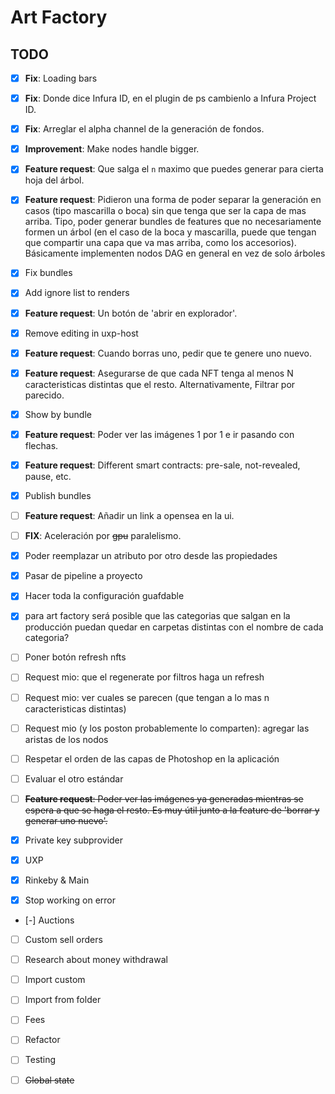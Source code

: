 # Art Factory

## TODO

- [x] **Fix**: Loading bars
- [x] **Fix**: Donde dice Infura ID, en el plugin de ps cambienlo a Infura Project ID.
- [x] **Fix**: Arreglar el alpha channel de la generación de fondos.
- [x] **Improvement**: Make nodes handle bigger.
- [x] **Feature request**: Que salga el `n` maximo que puedes generar para cierta hoja del árbol.
- [x] **Feature request**: Pidieron una forma de poder separar la generación en casos (tipo mascarilla o boca) sin que tenga que ser la capa de mas arriba. Tipo, poder generar bundles de features que no necesariamente formen un árbol (en el caso de la boca y mascarilla, puede que tengan que compartir una capa que va mas arriba, como los accesorios). Básicamente implementen nodos DAG en general en vez de solo árboles
- [x] Fix bundles
- [x] Add ignore list to renders
- [x] **Feature request**: Un botón de 'abrir en explorador'.
- [x] Remove editing in uxp-host
- [x] **Feature request**: Cuando borras uno, pedir que te genere uno nuevo.
- [x] **Feature request**: Asegurarse de que cada NFT tenga al menos N caracteristicas distintas que el resto. Alternativamente, Filtrar por parecido.
- [x] Show by bundle
- [x] **Feature request**: Poder ver las imágenes 1 por 1 e ir pasando con flechas.
- [x] **Feature request**: Different smart contracts: pre-sale, not-revealed, pause, etc.
- [x] Publish bundles
- [ ] **Feature request**: Añadir un link a opensea en la ui.
- [ ] **FIX**: Aceleración por ~~gpu~~ paralelismo.
- [x] Poder reemplazar un atributo por otro desde las propiedades
- [x] Pasar de pipeline a proyecto
- [x] Hacer toda la configuración guafdable
- [x] para art factory será posible que las categorias que salgan en la producción puedan quedar en carpetas distintas con el nombre de cada categoria?
- [ ] Poner botón refresh nfts
- [ ] Request mio: que el regenerate por filtros haga un refresh
- [ ] Request mio: ver cuales se parecen (que tengan a lo mas n caracteristicas distintas)
- [ ] Request mio (y los poston probablemente lo comparten): agregar las aristas de los nodos
- [ ] Respetar el orden de las capas de Photoshop en la aplicación
- [ ] Evaluar el otro estándar

- [ ] ~~**Feature request**: Poder ver las imágenes ya generadas mientras se espera a que se haga el resto. Es muy útil junto a la feature de 'borrar y generar uno nuevo'.~~

- [x] Private key subprovider
- [x] UXP
- [x] Rinkeby & Main
- [x] Stop working on error
- [-] Auctions
- [ ] Custom sell orders
- [ ] Research about money withdrawal
- [ ] Import custom
- [ ] Import from folder
- [ ] Fees
- [ ] Refactor
- [ ] Testing

- [ ] ~~Global state~~
